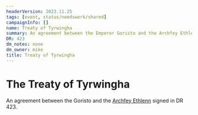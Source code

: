 ```yaml
---
headerVersion: 2023.11.25
tags: [event, status/needswork/shared]
campaignInfo: []
name: Treaty of Tyrwingha
summary: An agreement between the Emperor Goristo and the Archfey Ethlenn to establish Tyrwingha
DR: 423
dm_notes: none
dm_owner: mike
title: Treaty of Tyrwingha
---
```

# The Treaty of Tyrwingha

An agreement between the Goristo and the [Archfey Ethlenn](<../../../people/extraplanar-powers/archfey-ethlenn.md>) signed in DR 423.

